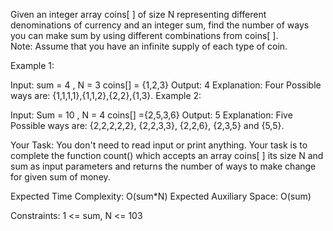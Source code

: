 Given an integer array coins[ ] of size N representing different denominations of currency and an integer sum, 
find the number of ways you can make sum by using different combinations from coins[ ].  
Note: Assume that you have an infinite supply of each type of coin. 


Example 1:

Input:
sum = 4 , 
N = 3
coins[] = {1,2,3}
Output: 4
Explanation: Four Possible ways are:
{1,1,1,1},{1,1,2},{2,2},{1,3}.
Example 2:

Input:
Sum = 10 , 
N = 4
coins[] ={2,5,3,6}
Output: 5
Explanation: Five Possible ways are:
{2,2,2,2,2}, {2,2,3,3}, {2,2,6}, {2,3,5} 
and {5,5}.

Your Task:
You don't need to read input or print anything. Your task is to complete the function count() which accepts an array coins[ ] its size N and sum as input parameters and returns the number of ways to make change for given sum of money. 


Expected Time Complexity: O(sum*N)
Expected Auxiliary Space: O(sum)


Constraints:
1 <= sum, N <= 103
